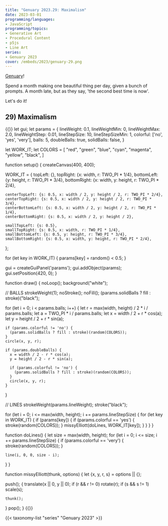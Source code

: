 ```yaml
---
title: "Genuary 2023.29: Maximalism"
date: 2023-03-01
programming/languages:
- JavaScript
programming/topics:
- Generative Art
- Procedural Content
- p5js
- Line Art
series:
- Genuary 2023
cover: /embeds/2023/genuary-29.png
---
```

[Genuary](https://genuary.art/)! 

Spend a month making one beautiful thing per day, given a bunch of prompts. A month late, but as they say, 'the second best time is now'.  

Let's do it!



## 29) Maximalism

<!--more-->

{{<p5js width="600" height="800">}}
let gui;
let params = {
  lineWeight: 0.1, lineWeightMin: 0, lineWeightMax: 2.0, lineWeightStep: 0.01,
  lineStepSize: 10, lineStepSizeMin: 1,
  colorful: ['no', 'yes', 'very'],
  balls: 5,
  doubleBalls: true,
  solidBalls: false,
}

let WORK_IT;
let COLORS = [
  "red",
  "green",
  "blue",
  "cyan",
  "magenta",
  "yellow",
  "black",
]

function setup() {
  createCanvas(400, 400);
  
  WORK_IT = {
    topLeft: {},
    topRight: {x: width, r: TWO_PI * 1/4},
    bottomLeft: {y: height, r: TWO_PI * 3/4},
    bottomRight: {x: width, y: height, r: TWO_PI * 2/4},

    centerTopLeft: {s: 0.5, x: width / 2, y: height / 2, r: TWO_PI * 2/4},
    centerTopRight: {s: 0.5, x: width / 2, y: height / 2, r: TWO_PI * 3/4},
    centerBottomLeft: {s: 0.5, x: width / 2, y: height / 2, r: TWO_PI * 1/4},
    centerBottomRight: {s: 0.5, x: width / 2, y: height / 2},
    
    smallTopLeft: {s: 0.5},
    smallTopRight: {s: 0.5, x: width, r: TWO_PI * 1/4},
    smallBottomLeft: {s: 0.5, y: height, r: TWO_PI * 3/4},
    smallBottomRight: {s: 0.5, x: width, y: height, r: TWO_PI * 2/4},
  };
  
  for (let key in WORK_IT) {
    params[key] = random() < 0.5;
  }
 
  gui = createGuiPanel('params');
  gui.addObject(params);
  gui.setPosition(420, 0);
}

function draw() {
  noLoop();
  background("white");
  
  // BALLS
  strokeWeight(1);
  noStroke();
  noFill();
  (params.solidBalls ? fill : stroke)("black");
  
  for (let i = 0; i < params.balls; i++) {
    let r = max(width, height) / 2 * i / params.balls;
    let a = TWO_PI * i / params.balls;
    let x = width / 2 + r * cos(a);
    let y = height / 2 + r * sin(a);
    
    if (params.colorful != 'no') {
      (params.solidBalls ? fill : stroke)(random(COLORS));
    }
    circle(x, y, r);
    
    if (params.doubleBalls) {
      x = width / 2 - r * cos(a);
      y = height / 2 - r * sin(a);

      if (params.colorful != 'no') {
        (params.solidBalls ? fill : stroke)(random(COLORS));
      }
      circle(x, y, r);
    }
  }

  // LINES
  strokeWeight(params.lineWeight);
  stroke("black");
  
  for (let i = 0; i <= max(width, height); i += params.lineStepSize) {
    for (let key in WORK_IT) {
      if (params[key]) {
        if (params.colorful == 'yes') {
          stroke(random(COLORS));
        }
        missyElliott(doLines, WORK_IT[key]);
      }
    }
  }
}


function doLines() {
  let size = max(width, height);
  for (let i = 0; i <= size; i += params.lineStepSize) {
    if (params.colorful == 'very') {
      stroke(random(COLORS));
    }
    
    line(i, 0, 0, size - i);
  }
}

function missyElliott(thunk, options) {
  let {x, y, r, s} = options || {};
  
  push();
  {
    translate(x || 0, y || 0);
    if (r && r != 0) rotate(r);
    if (s && s != 1) scale(s);
  
    thunk();
  }
  pop();
}
{{</p5js>}}

{{< taxonomy-list "series" "Genuary 2023" >}}
